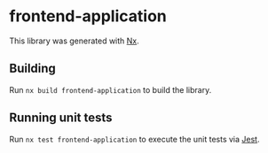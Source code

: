 # frontend-application

This library was generated with [Nx](https://nx.dev).

## Building

Run `nx build frontend-application` to build the library.

## Running unit tests

Run `nx test frontend-application` to execute the unit tests via [Jest](https://jestjs.io).
